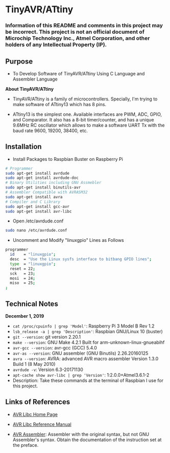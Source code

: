 # TinyAVR/ATtiny

### Information of this README and comments in this project may be incorrect. This project is not an official document of Microchip Technology Inc., Atmel Corporation, and other holders of any Intellectual Property (IP).

## Purpose

* To Develop Software of TinyAVR/ATtiny Using C Language and Assembler Language

**About TinyAVR/ATtiny**

* TinyAVR/ATtiny is a family of microcontrollers. Specially, I'm trying to make software of ATtiny13 which has 8 pins.

* ATtiny13 is the simplest one. Available interfaces are PWM, ADC, GPIO, and Comparator. It also has a 8-bit timer/counter, and has a unique 9.6MHz RC oscillator which allows to make a software UART Tx with the baud rate 9600, 19200, 38400, etc.

## Installation

* Install Packages to Raspbian Buster on Raspberry Pi

```bash
# Programmer
sudo apt-get install avrdude
sudo apt-get install avrdude-doc
# Binary Utilities including GNU Assmebler
sudo apt-get install binutils-avr
# Assembler Compatible with AVRASM32
sudo apt-get install avra
# Compiler and C Library
sudo apt-get install gcc-avr
sudo apt-get install avr-libc
```

* Open /etc/avrdude.conf

```bash
sudo nano /etc/avrdude.conf
```

* Uncomment and Modify "linuxgpio" Lines as Follows

```bash
programmer
  id    = "linuxgpio";
  desc  = "Use the Linux sysfs interface to bitbang GPIO lines";
  type  = "linuxgpio";
  reset = 22;
  sck   = 23;
  mosi  = 24;
  miso  = 25;
;
```

## Technical Notes

**December 1, 2019**

* `cat /proc/cpuinfo | grep 'Model'`: Raspberry Pi 3 Model B Rev 1.2
* `lsb_release -a | grep 'Description'`: Raspbian GNU/Linux 10 (buster)
* `git --version`: git version 2.20.1
* `make --version`: GNU Make 4.2.1 Built for arm-unknown-linux-gnueabihf
* `avr-gcc --version`: avr-gcc (GCC) 5.4.0
* `avr-as --version`: GNU assembler (GNU Binutils) 2.26.20160125
* `avra --version`: AVRA: advanced AVR macro assembler Version 1.3.0 Build 1 (8 May 2010)
* `avrdude -v`: Version 6.3-20171130
* `apt-cache show avr-libc | grep 'Version'`: 1:2.0.0+Atmel3.6.1-2
* Description: Take these commands at the terminal of Raspbian I use for this project.

## Links of References

* [AVR Libc Home Page](http://www.nongnu.org/avr-libc/)

* [AVR Libc Reference Manual](https://www.microchip.com/webdoc/AVRLibcReferenceManual/index.html)

* [AVR Assembler](https://www.microchip.com/webdoc/GUID-E06F3258-483F-4A7B-B1F8-69933E029363/index.html): Assembler with the original syntax, but not GNU Assembler's syntax. Obtain the documentation of the instruction set at the preface.
